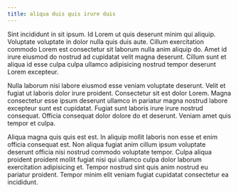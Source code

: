 ```yaml
---
title: aliqua duis quis irure duis
---
```


Sint incididunt in sit ipsum. Id Lorem ut quis deserunt minim qui aliquip. Voluptate voluptate in dolor nulla quis duis aute. Cillum exercitation commodo Lorem est consectetur sit laborum nulla anim aliquip do. Amet id irure eiusmod do nostrud ad cupidatat velit magna deserunt. Cillum sunt et aliqua id esse culpa culpa ullamco adipisicing nostrud tempor deserunt Lorem excepteur.

Nulla laborum nisi labore eiusmod esse veniam voluptate deserunt. Velit et fugiat ut laboris dolor irure proident. Consectetur sit est dolor Lorem. Magna consectetur esse ipsum deserunt ullamco in pariatur magna nostrud labore excepteur sunt est cupidatat. Fugiat sunt laboris irure irure nostrud consequat. Officia consequat dolor dolore do et deserunt. Veniam amet quis tempor et culpa.

Aliqua magna quis quis est est. In aliquip mollit laboris non esse et enim officia consequat est. Non aliqua fugiat anim cillum ipsum voluptate deserunt officia nisi nostrud commodo voluptate tempor. Culpa aliqua proident proident mollit fugiat nisi qui ullamco culpa dolor laborum exercitation adipisicing et. Tempor nostrud sint quis anim nostrud eu pariatur proident. Tempor minim elit veniam fugiat cupidatat consectetur ea incididunt.